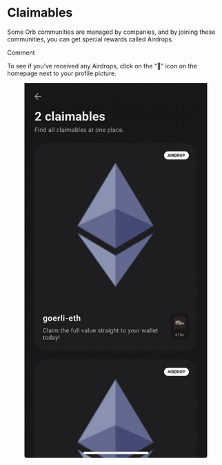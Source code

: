 # Claimables

Some Orb communities are managed by companies, and by joining these communities, you can get special rewards called Airdrops.

&#x20;Comment

To see if you’ve received any Airdrops, click on the “🎁” icon on the homepage next to your profile picture.

<figure><img src="../../.gitbook/assets/image (6).png" alt=""><figcaption></figcaption></figure>

